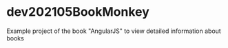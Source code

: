 # dev202105BookMonkey
Example project of the book "AngularJS" to view detailed information about books
